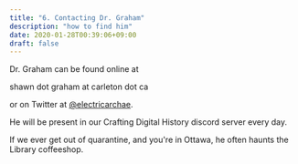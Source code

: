 ```yaml
---
title: "6. Contacting Dr. Graham"
description: "how to find him"
date: 2020-01-28T00:39:06+09:00
draft: false
---
```


Dr. Graham can be found online at

shawn dot graham at carleton dot ca

or on Twitter at [@electricarchae](http://twitter.com/electricarchaeo).

He will be present in our Crafting Digital History discord server every day.

If we ever get out of quarantine, and you're in Ottawa, he often haunts the Library coffeeshop.
